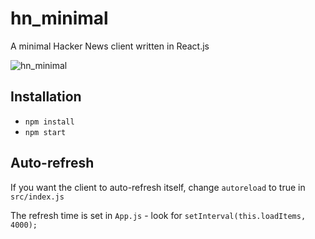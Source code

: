 # hn_minimal

A minimal Hacker News client written in React.js

![hn_minimal](http://i.imgur.com/AsWbinn.png)

## Installation

* `npm install`
* `npm start`
 

## Auto-refresh

If you want the client to auto-refresh itself, change `autoreload` to true in `src/index.js`

The refresh time is set in `App.js` - look for `setInterval(this.loadItems, 4000);`
